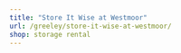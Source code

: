 ```yaml
---
title: "Store It Wise at Westmoor"
url: /greeley/store-it-wise-at-westmoor/
shop: storage rental
---
```

